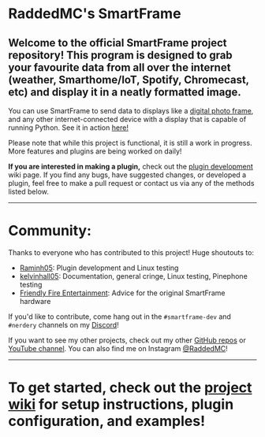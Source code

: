 # RaddedMC's SmartFrame

## Welcome to the official SmartFrame project repository! This program is designed to grab your favourite data from all over the internet (weather, Smarthome/IoT, Spotify, Chromecast, etc) and display it in a neatly formatted image.

You can use SmartFrame to send data to displays like a [digital photo frame](https://youtu.be/YDr95xaEsK4), and any other internet-connected device with a display that is capable of running Python.
See it in action [here!](https://youtu.be/uRSf9xuUPog)

Please note that while this project is functional, it is still a work in progress. More features and plugins are being worked on daily!

**If you are interested in making a plugin,** check out the [plugin development](https://github.com/RaddedMC/SmartFrame/wiki/Plugin-development) wiki page. If you find any bugs, have suggested changes, or developed a plugin, feel free to make a pull request or contact us via any of the methods listed below.

------------

# Community:

Thanks to everyone who has contributed to this project! Huge shoutouts to:

* [Raminh05](https://github.com/raminh05): Plugin development and Linux testing
* [kelvinhall05](https://github.com/kelvinhall05): Documentation, general cringe, Linux testing, Pinephone testing
* [Friendly Fire Entertainment](https://www.youtube.com/channel/UCrzKIt8myceV5tN7tgB3oYA): Advice for the original SmartFrame hardware

If you'd like to contribute, come hang out in the `#smartframe-dev` and `#nerdery` channels on my [Discord](https://discord.gg/9Ms4bFw)!

If you want to see my other projects, check out my other [GitHub repos](https://github.com/RaddedMC) or [YouTube channel](https://youtube.com/c/RaddedMC). You can also find me on Instagram [@RaddedMC](https://instagram.com/RaddedMC)!

------------

# To get started, check out the [project wiki](https://github.com/RaddedMC/SmartFrame/wiki) for setup instructions, plugin configuration, and examples!

